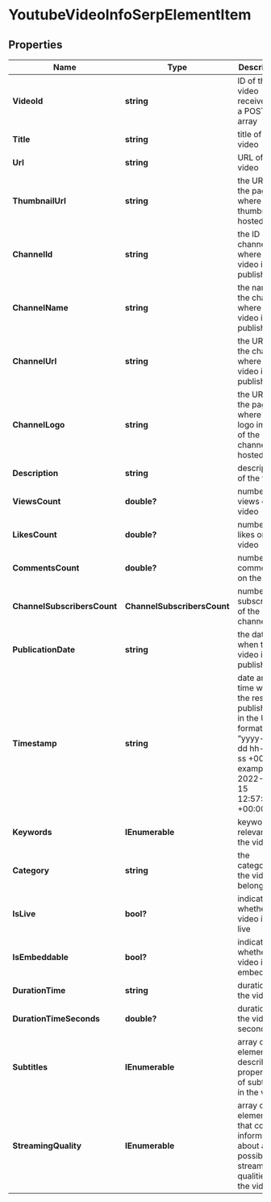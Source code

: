 # YoutubeVideoInfoSerpElementItem


## Properties

| Name | Type | Description | Notes |
|------------ | ------------- | ------------- | -------------|
**VideoId** | **string** | ID of the video received in a POST array |[optional]|
**Title** | **string** | title of the video |[optional]|
**Url** | **string** | URL of the video |[optional]|
**ThumbnailUrl** | **string** | the URL of the page where the thumbnail is hosted |[optional]|
**ChannelId** | **string** | the ID of the channel where the video is published |[optional]|
**ChannelName** | **string** | the name of the channel where the video is published |[optional]|
**ChannelUrl** | **string** | the URL of the channel where the video is published |[optional]|
**ChannelLogo** | **string** | the URL of the page where the logo image of the channel is hosted |[optional]|
**Description** | **string** | description of the video |[optional]|
**ViewsCount** | **double?** | number of views of the video |[optional]|
**LikesCount** | **double?** | number of likes on the video |[optional]|
**CommentsCount** | **double?** | number of comments on the video |[optional]|
**ChannelSubscribersCount** | **ChannelSubscribersCount** | number of subscribers of the channel |[optional]|
**PublicationDate** | **string** | the date when the video is published |[optional]|
**Timestamp** | **string** | date and time when the result is published<br>in the UTC format: “yyyy-mm-dd hh-mm-ss +00:00”<br>example:<br>2022-11-15 12:57:46 +00:00 |[optional]|
**Keywords** | **IEnumerable<string>** | keywords relevant to the video |[optional]|
**Category** | **string** | the category the video belongs to |[optional]|
**IsLive** | **bool?** | indicates whether the video is on live |[optional]|
**IsEmbeddable** | **bool?** | indicates whether the video is embeddable |[optional]|
**DurationTime** | **string** | duration of the video |[optional]|
**DurationTimeSeconds** | **double?** | duration of the video in seconds |[optional]|
**Subtitles** | **IEnumerable<Subtitles>** | array of elements describing properties of subtitles in the video |[optional]|
**StreamingQuality** | **IEnumerable<StreamingQualityElement>** | array of elements that contain information about all possible streaming qualities of the video |[optional]|
